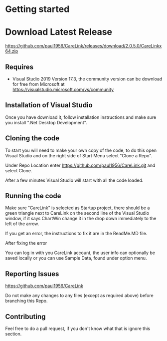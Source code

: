 # Getting started

# Download Latest Release
https://github.com/paul1956/CareLink/releases/download/2.0.5.0/CareLinkx64.zip

## Requires

- Visual Studio 2019 Version 17.3, the community version  can be download for free from Microsoft at
https://visualstudio.microsoft.com/vs/community

## Installation of Visual Studio

Once you have download it, follow installation instructions and make sure you install ".Net Desktop Development".

## Cloning the code

To start you will need to make your own copy of the code, to do this open Visual Studio and on the right side of Start Menu select "Clone a Repo".

Under Repo Location enter https://github.com/paul1956/CareLink.git and select Clone.

After a few minutes Visual Studio will start with all the code loaded.


## Running the code

Make sure "CareLink" is selected as Startup project, there should be a green triangle next to CareLink on the second line of the Visual Studio window, if it says ChartWin change it in the drop down immediately to the left of the arrow.

If you get an error, the instructions to fix it are in the ReadMe.MD file.

After fixing the error

You can log in with you CareLink account, the user info can optionally be saved locally or you can use Sample Data, found under option menu.

## Reporting Issues

https://github.com/paul1956/CareLink

Do not make any changes to any files (except as required above) before branching this Repo.

## Contributing

Feel free to do a pull request, if you don't know what that is ignore this section.

